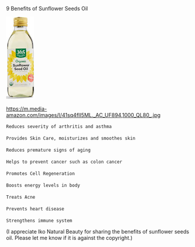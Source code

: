 9 Benefits of Sunflower Seeds Oil


![Sunflower Seeds Oil](https://github.com/ywangnccu/ywang/blob/main/images/SunflowerSeedsOil.jpg)

https://m.media-amazon.com/images/I/41sq4fII5ML._AC_UF894,1000_QL80_.jpg

    Reduces severity of arthritis and asthma

    Provides Skin Care, moisturizes and smoothes skin

    Reduces premature signs of aging

    Helps to prevent cancer such as colon cancer

    Promotes Cell Regeneration

    Boosts energy levels in body

    Treats Acne

    Prevents heart disease

    Strengthens immune system

(I appreciate Iko Natural Beauty for sharing the benefits of sunflower seeds oil. Please let me know if it is against the copyright.)
